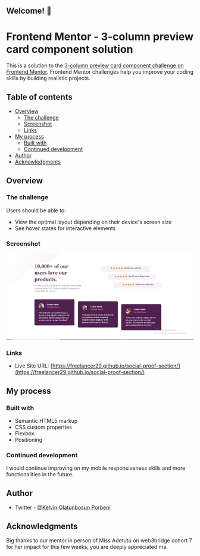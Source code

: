 ## Welcome! 👋
# Frontend Mentor - 3-column preview card component solution

This is a solution to the [3-column preview card component challenge on Frontend Mentor](https://www.frontendmentor.io/challenges/3column-preview-card-component-pH92eAR2-). Frontend Mentor challenges help you improve your coding skills by building realistic projects. 

## Table of contents

- [Overview](#overview)
  - [The challenge](#the-challenge)
  - [Screenshot](#screenshot)
  - [Links](#links)
- [My process](#my-process)
  - [Built with](#built-with)
  - [Continued development](#continued-development)
- [Author](#author)
- [Acknowledgments](#acknowledgments)

## Overview

### The challenge

Users should be able to:

- View the optimal layout depending on their device's screen size
- See hover states for interactive elements

### Screenshot

![](./images/social-proof-section.jpg)


### Links
- Live Site URL: [https://freelancer29.github.io/social-proof-section/](https://freelancer29.github.io/social-proof-section/)

## My process

### Built with

- Semantic HTML5 markup
- CSS custom properties
- Flexbox
- Positioning 

### Continued development

I would continue improving on my mobile responsiveness skills and more functionalities in the future.
## Author

- Twitter - [@Kelvin Olatunbosun Porbeni](https://www.twitter.com/kelvin_fieldman)


## Acknowledgments

Big thanks to our mentor in person of Miss Adetutu on web3bridge cohort 7 for her impact for this few weeks, you are deeply appreciated ma.